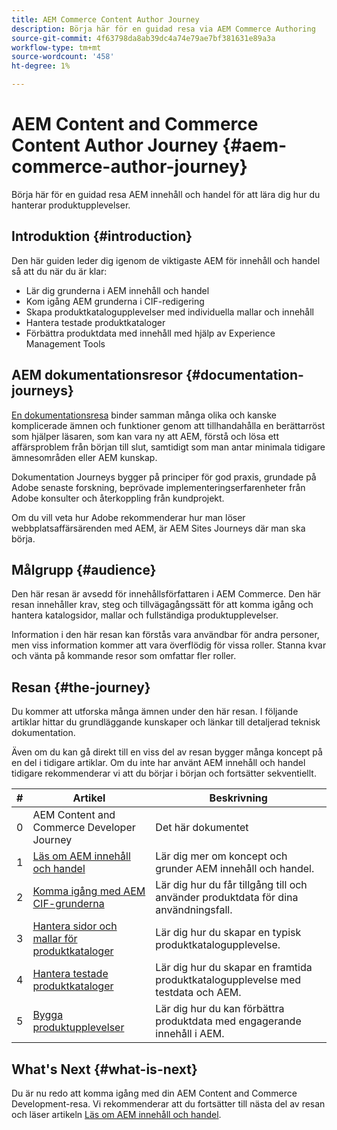 ```yaml
---
title: AEM Commerce Content Author Journey
description: Börja här för en guidad resa via AEM Commerce Authoring
source-git-commit: 4f63798da8ab39dc4a74e79ae7bf381631e89a3a
workflow-type: tm+mt
source-wordcount: '458'
ht-degree: 1%

---
```


# AEM Content and Commerce Content Author Journey {#aem-commerce-author-journey}

Börja här för en guidad resa AEM innehåll och handel för att lära dig hur du hanterar produktupplevelser.

## Introduktion {#introduction}

Den här guiden leder dig igenom de viktigaste AEM för innehåll och handel så att du när du är klar:

* Lär dig grunderna i AEM innehåll och handel
* Kom igång AEM grunderna i CIF-redigering
* Skapa produktkatalogupplevelser med individuella mallar och innehåll
* Hantera testade produktkataloger
* Förbättra produktdata med innehåll med hjälp av Experience Management Tools

## AEM dokumentationsresor {#documentation-journeys}

[En dokumentationsresa](/help/journey-documentation/home.md) binder samman många olika och kanske komplicerade ämnen och funktioner genom att tillhandahålla en berättarröst som hjälper läsaren, som kan vara ny att AEM, förstå och lösa ett affärsproblem från början till slut, samtidigt som man antar minimala tidigare ämnesområden eller AEM kunskap.

Dokumentation Journeys bygger på principer för god praxis, grundade på Adobe senaste forskning, beprövade implementeringserfarenheter från Adobe konsulter och återkoppling från kundprojekt.

Om du vill veta hur Adobe rekommenderar hur man löser webbplatsaffärsärenden med AEM, är AEM Sites Journeys där man ska börja.

## Målgrupp {#audience}

Den här resan är avsedd för innehållsförfattaren i AEM Commerce. Den här resan innehåller krav, steg och tillvägagångssätt för att komma igång och hantera katalogsidor, mallar och fullständiga produktupplevelser.

Information i den här resan kan förstås vara användbar för andra personer, men viss information kommer att vara överflödig för vissa roller. Stanna kvar och vänta på kommande resor som omfattar fler roller.

## Resan {#the-journey}

Du kommer att utforska många ämnen under den här resan. I följande artiklar hittar du grundläggande kunskaper och länkar till detaljerad teknisk dokumentation.

Även om du kan gå direkt till en viss del av resan bygger många koncept på en del i tidigare artiklar. Om du inte har använt AEM innehåll och handel tidigare rekommenderar vi att du börjar i början och fortsätter sekventiellt.

| # | Artikel | Beskrivning |
|---|---|---|
| 0 | AEM Content and Commerce Developer Journey | Det här dokumentet |
| 1 | [Läs om AEM innehåll och handel](/help/commerce-cloud/introduction.md) | Lär dig mer om koncept och grunder AEM innehåll och handel. |
| 2 | [Komma igång med AEM CIF-grunderna](getting-started.md) | Lär dig hur du får tillgång till och använder produktdata för dina användningsfall. |
| 3 | [Hantera sidor och mallar för produktkataloger](catalog-templates.md) | Lär dig hur du skapar en typisk produktkatalogupplevelse. |
| 4 | [Hantera testade produktkataloger](staged-catalog.md) | Lär dig hur du skapar en framtida produktkatalogupplevelse med testdata och AEM. |
| 5 | [Bygga produktupplevelser](product-experience-management.md) | Lär dig hur du kan förbättra produktdata med engagerande innehåll i AEM. |

## What&#39;s Next {#what-is-next}

Du är nu redo att komma igång med din AEM Content and Commerce Development-resa. Vi rekommenderar att du fortsätter till nästa del av resan och läser artikeln [Läs om AEM innehåll och handel](/help/commerce-cloud/introduction.md).
